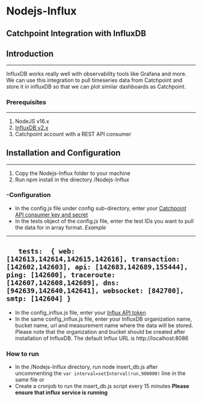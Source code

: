 # Nodejs-Influx
Catchpoint Integration with InfluxDB
---
## Introduction
---
InfluxDB works really well with observability tools like Grafana and more. We can use this integration to pull timeseries data from Catchpoint and store it in influxDB so that we can plot similar dashboards as Catchpoint.

### Prerequisites
---
1. NodeJS v16.x
2. [InfluxDB v2.x](https://docs.influxdata.com/influxdb/v2.1/install/?t=Linux)
3. Catchpoint account with a REST API consumer

## Installation and Configuration
---
1. Copy the Nodejs-Influx folder to your machine
2. Run npm install in the directory /Nodejs-Influx

### -Configuration
- In the config.js file under config sub-directory, enter your [Catchpoint API consumer key and secret](https://portal.catchpoint.com/ui/Content/Administration/ApiDetail.aspx)
- In the tests object of the config.js file, enter the test IDs you want to pull the data for in array format. 
*Example*
---
`    tests: 
    {
        web: [142613,142614,142615,142616],
        transaction: [142602,142603],
        api: [142683,142689,155444],
        ping: [142600],
        traceroute: [142607,142608,142609],
        dns: [942639,142640,142641],
        websocket: [842700],
        smtp: [142604]
    }
`
---
- In the config_influx.js file, enter your [Influx API token](https://docs.influxdata.com/influxdb/cloud/security/tokens/create-token/)
- In the same config_influx.js file, enter your InfluxDB organization name, bucket name, url and measurement name where the data will be stored. Please note that the organization and bucket should be created after installation of InfluxDB. The default Influx URL is http://localhost:8086

### How to run
- In the /Nodejs-Influx directory, run node insert_db.js after uncommenting the `var interval=setInterval(run,900000)` line in the same file
or
- Create a cronjob to run the insert_db.js script every 15 minutes
**Please ensure that influx service is running**


